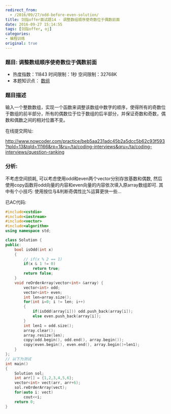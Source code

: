```yaml
---
redirect_from:
  - /2016/09/27/odd-before-even-solution/
title: 剑指offer面试题14 - 调整数组顺序使奇数位于偶数前面
date: 2016-09-27 15:14:55
tags: [剑指offer, oj]
categories: 
- 编程训练
original: true
---
```




###  题目: 调整数组顺序使奇数位于偶数前面

- 热度指数：11843    时间限制：1秒     空间限制：32768K
- 本题知识点： [数组](http://www.nowcoder.com/questionCenter?questionTypes=000100&mutiTagIds=578)


### 题目描述

输入一个整数数组，实现一个函数来调整该数组中数字的顺序，使得所有的奇数位于数组的前半部分，所有的偶数位于位于数组的后半部分，并保证奇数和奇数，偶数和偶数之间的相对位置不变。



在线提交网址:

http://www.nowcoder.com/practice/beb5aa231adc45b2a5dcc5b62c93f593?tpId=13&tqId=11166&rp=1&ru=/ta/coding-interviews&qru=/ta/coding-interviews/question-ranking




### 分析: 

不考虑空间损耗, 可以考虑使用odd和even两个vector分别存放基数和偶数, 然后使用copy函数将odd向量的内容和even向量的内容依次填入原array数组即可. 其中有个小技巧: 使用按位与&判断奇偶性比%运算更快一些...


已AC代码:

```cpp
#include<cstdio>
#include<iostream>
#include<vector>
#include<algorithm>
using namespace std;

class Solution {
public:
    bool isOdd(int x)
    {
        // if(x % 2 == 1)
		if(x & 1 != 0)
			return true;
        return false;
    }    
    void reOrderArray(vector<int> &array) {
        vector<int> odd;
        vector<int> even;
        int len=array.size();
        for(int i=0; i != len; i++)
        {
            if(isOdd(array[i])) odd.push_back(array[i]);
            else even.push_back(array[i]);
        }
        int len1 = odd.size();
        array.clear();
        array.resize(len);
        copy(odd.begin(), odd.end(), array.begin());
        copy(even.begin(), even.end(), array.begin()+len1);        
    }
};
// 以下为测试
int main()
{
	Solution sol;
	int arr[] = {1,2,3,4,5,6};
	vector<int> vect(arr, arr+6);
	sol.reOrderArray(vect);
	for(auto i: vect)
		cout<<i;
	return 0;
}
```
